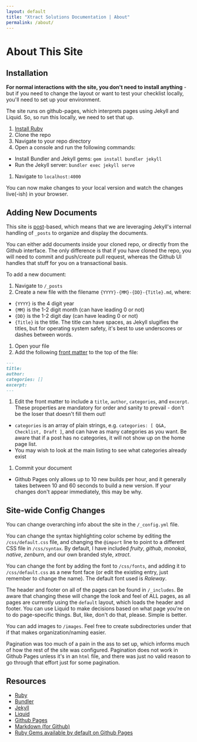 ```yaml
---
layout: default
title: "Xtract Solutions Documentation | About"
permalink: /about/
---
```


# About This Site

## Installation

**For normal interactions with the site, you don't need to install anything** - but if you need to change the layout or want to test your checklist locally, you'll need to set up your environment.

The site runs on github-pages, which interprets pages using Jekyll and Liquid. So, so run this locally, we need to set that up.

1. [Install Ruby](https://www.ruby-lang.org/en/downloads/)
1. Clone the repo
1. Navigate to your repo directory
1. Open a console and run the following commands:
  - Install Bundler and Jekyll gems: `gem install bundler jekyll`
  - Run the Jekyll server: `bundler exec jekyll serve`
1. Navigate to `localhost:4000`

You can now make changes to your local version and watch the changes live(-ish) in your browser.

## Adding New Documents

This site is [post](https://jekyllrb.com/docs/posts/)-based, which means that we are leveraging Jekyll's internal handling of `_posts` to organize and display the documents.

You can either add documents inside your cloned repo, or directly from the Github interface. The only difference is that if you have cloned the repo, you will need to commit and push/create pull request, whereas the Github UI handles that stuff for you on a transactional basis.

To add a new document:
1. Navigate to `/_posts`
1. Create a new file with the filename `{YYYY}-{MM}-{DD}-{Title}.md`, where:
  - `{YYYY}` is the 4 digit year
  - `{MM}` is the 1-2 digit month (can have leading 0 or not)
  - `{DD}` is the 1-2 digit day (can have leading 0 or not)
  - `{Title}` is the title. The title can have spaces, as Jekyll slugifies the titles, but for operating system safety, it's best to use underscores or dashes between words.
1. Open your file
1. Add the following [front matter](https://jekyllrb.com/docs/front-matter/) to the top of the file:
```md
---
title: 
author: 
categories: []
excerpt: 
---
```
1. Edit the front matter to include a `title`, `author`, `categories`, and `excerpt`. These properties are mandatory for order and sanity to prevail - don't be the loser that doesn't fill them out!
  - `categories` is an array of plain strings, e.g. `categories: [ Q&A, Checklist, Draft ]`, and can have as many categories as you want. Be aware that if a post has no categories, it will not show up on the home page list.
  - You may wish to look at the main listing to see what categories already exist
1. Commit your document
  - Github Pages only allows up to 10 new builds per hour, and it generally takes between 10 and 60 seconds to build a new version. If your changes don't appear immediately, this may be why.

## Site-wide Config Changes

You can change overarching info about the site in the `/_config.yml` file.

You can change the syntax highlighting color scheme by editing the `/css/default.css` file, and changing the `@import` line to point to a different CSS file in `/css/syntax`. By default, I have included *fruity*, *github*, *monokai*, *native*, *zenburn*, and our own branded style, *xtract*.

You can change the font by adding the font to `/css/fonts`, and adding it to `/css/default.css` as a new font face (or edit the existing entry, just remember to change the name). The default font used is *Raleway*.

The header and footer on all of the pages can be found in `/_includes`. Be aware that changing these will change the look and feel of ALL pages, as all pages are currently using the `default` layout, which loads the header and footer. You can use Liquid to make decisions based on what page you're on to do page-specific things. But, like, don't do that, please. Simple is better.

You can add images to `/images`. Feel free to create subdirectories under that if that makes organization/naming easier.

Pagination was too much of a pain in the ass to set up, which informs much of how the rest of the site was configured. Pagination does not work in Github Pages unless it's in an `html` file, and there was just no valid reason to go through that effort just for some pagination. 

## Resources
* [Ruby](https://www.ruby-lang.org/en/)
* [Bundler](https://bundler.io/)
* [Jekyll](https://jekyllrb.com/)
* [Liquid](https://shopify.github.io/liquid/)
* [Github Pages](https://pages.github.com/)
* [Markdown (for Github)](https://guides.github.com/features/mastering-markdown/)
* [Ruby Gems available by default on Github Pages](https://pages.github.com/versions/)